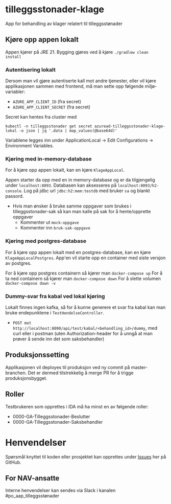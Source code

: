 # tilleggsstonader-klage

App for behandling av klager relatert til tilleggsstønader

## Kjøre opp appen lokalt

Appen kjører på JRE 21. Bygging gjøres ved å kjøre `./gradlew clean install`

### Autentisering lokalt

Dersom man vil gjøre autentiserte kall mot andre tjenester, eller vil kjøre applikasjonen sammen med frontend, må man
sette opp følgende miljø-variabler:

* `AZURE_APP_CLIENT_ID` (fra secret)
* `AZURE_APP_CLIENT_SECRET` (fra secret)

Secret kan hentes fra cluster med

```
kubectl -n tilleggsstonader get secret azuread-tilleggsstonader-klage-lokal -o json | jq '.data | map_values(@base64d)'
```

Variablene legges inn under ApplicationLocal -> Edit Configurations -> Environment Variables.

### Kjøring med in-memory-database

For å kjøre opp appen lokalt, kan en kjøre `KlageAppLocal`.

Appen starter da opp med en in memory-database og er da tilgjengelig under `localhost:8093`.
Databasen kan aksesseres på `localhost:8093/h2-console`. Log på jdbc url `jdbc:h2:mem:testdb` med bruker `sa` og blankt
passord.

* Hvis man ønsker å bruke samme oppgaver som brukes i tilleggsstonader-sak så kan man kalle på sak for å hente/opprette oppgaver 
  * Kommenter ut `mock-oppgave`
  * Kommenter inn `bruk-sak-oppgave`

### Kjøring med postgres-database

For å kjøre opp appen lokalt med en postgres-database, kan en kjøre `KlageAppLocalPostgres`.
App'en vil starte opp en container med siste versjon av postgres.

For å kjøre opp postgres containern så kjører man `docker-compose up`
For å ta ned containern så kjører man `docker-compose down`
For å slette volumen `docker-compose down -v`

### Dummy-svar fra kabal ved lokal kjøring

Lokalt finnes ingen kafka, så for å kunne generere et svar fra kabal kan man bruke endepunktene i
`TestHendelseController`.

* `POST mot http://localhost:8090/api/test/kabal/<behandling_id>/dummy`, med curl eller i postman (uten
  Authorization-header for å unngå at man prøver å sende inn det som saksbehandler)

## Produksjonssetting

Applikasjonen vil deployes til produksjon ved ny commit på master-branchen. Det er dermed tilstrekkelig å merge PR for å
trigge produksjonsbygget.

## Roller

Testbrukeren som opprettes i IDA må ha minst en av følgende roller:

- 0000-GA-Tilleggsstonader-Beslutter
- 0000-GA-Tilleggsstonader-Saksbehandler

# Henvendelser

Spørsmål knyttet til koden eller prosjektet kan opprettes under [Issues](https://github.com/navikt/tilleggsstonader-klage/issues) her på GitHub.

## For NAV-ansatte

Interne henvendelser kan sendes via Slack i kanalen #po_aap_tilleggsstønader
